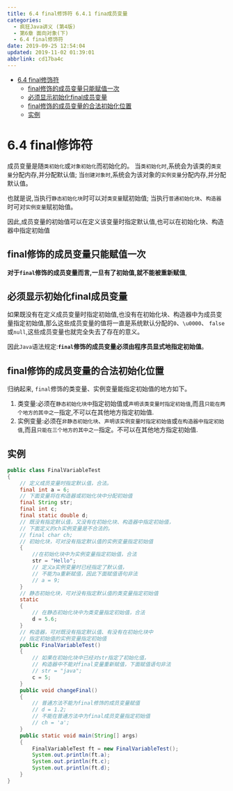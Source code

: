 ```yaml
---
title: 6.4 final修饰符 6.4.1 fina成员变量
categories: 
  - 疯狂Java讲义 (第4版)
  - 第6章 面向对象(下)
  - 6.4 final修饰符
date: 2019-09-25 12:54:04
updated: 2019-11-02 01:39:01
abbrlink: cd17ba4c
---
```

- [6.4 final修饰符](/ReadingNotes/cd17ba4c/#6-4-final修饰符)
    - [final修饰的成员变量只能赋值一次](/ReadingNotes/cd17ba4c/#final修饰的成员变量只能赋值一次)
    - [必须显示初始化final成员变量](/ReadingNotes/cd17ba4c/#必须显示初始化final成员变量)
    - [final修饰的成员变量的合法初始化位置](/ReadingNotes/cd17ba4c/#final修饰的成员变量的合法初始化位置)
    - [实例](/ReadingNotes/cd17ba4c/#实例)

<!--more-->
<script src="https://cdn.bootcss.com/jquery/3.4.0/jquery.slim.min.js"></script>
<script>$(document).ready(function () {$(".post-body > ul:nth-child(1)").hide();});</script>

<!--end-->
<!--SSTStart-->
# 6.4 final修饰符 #
成员变量是随`类初始化`或`对象初始化`而初始化的。
当`类初始化时`,系统会为该类的`类变量`分配内存,并分配默认值;
当`创建对象时`,系统会为该对象的`实例变量`分配内存,并分配默认值。

也就是说,当执行`静态初始化块`时可以对`类变量`赋初始值;
当执行`普通初始化块`、`构造器`时可对`实例变量`赋初始值。

因此,成员变量的初始值可以在定义该变量时指定默认值,也可以在初始化块、构造器中指定初始值

## final修饰的成员变量只能赋值一次 ##
**对于`final`修饰的成员变量而言,一旦有了初始值,就不能被重新赋值**,

## 必须显示初始化final成员变量 ##
如果既没有在定义成员变量时指定初始值,也没有在初始化块、构造器中为成员变量指定初始值,那么这些成员变量的值将一直是系统默认分配的`0`、`\u0000`、 `false`或`null`,这些成员变量也就完全失去了存在的意义。

因此`Java`语法规定:**`final`修饰的成员变量必须由程序员显式地指定初始值**。

## final修饰的成员变量的合法初始化位置 ##
归纳起来, `final`修饰的类变量、实例变量能指定初始值的地方如下。
1. 类变量:必须在`静态初始化块中`指定初始值或`声明该类变量时指定初始值`,而且`只能在两个地方的其中之一`指定,不可以在其他地方指定初始值.
2. 实例变量:必须在`非静态初始化块`、`声明该实例变量时指定初始值`或`在构造器中指定初始值`,而且`只能在三个地方的其中之一`指定。不可以在其他地方指定初始值.

<!--SSTStop-->

## 实例 ##
```java
public class FinalVariableTest
{
	// 定义成员变量时指定默认值，合法。
	final int a = 6;
	// 下面变量将在构造器或初始化块中分配初始值
	final String str;
	final int c;
	final static double d;
	// 既没有指定默认值，又没有在初始化块、构造器中指定初始值，
	// 下面定义的ch实例变量是不合法的。
	// final char ch;
	// 初始化块，可对没有指定默认值的实例变量指定初始值
	{
		//在初始化块中为实例变量指定初始值，合法
		str = "Hello";
		// 定义a实例变量时已经指定了默认值，
		// 不能为a重新赋值，因此下面赋值语句非法
		// a = 9;
	}
	// 静态初始化块，可对没有指定默认值的类变量指定初始值
	static
	{
		// 在静态初始化块中为类变量指定初始值，合法
		d = 5.6;
	}
	// 构造器，可对既没有指定默认值、有没有在初始化块中
	// 指定初始值的实例变量指定初始值
	public FinalVariableTest()
	{
		// 如果在初始化块中已经对str指定了初始化值，
		// 构造器中不能对final变量重新赋值，下面赋值语句非法
		// str = "java";
		c = 5;
	}
	public void changeFinal()
	{
		// 普通方法不能为final修饰的成员变量赋值
		// d = 1.2;
		// 不能在普通方法中为final成员变量指定初始值
		// ch = 'a';
	}
	public static void main(String[] args)
	{
		FinalVariableTest ft = new FinalVariableTest();
		System.out.println(ft.a);
		System.out.println(ft.c);
		System.out.println(ft.d);
	}
}
```

